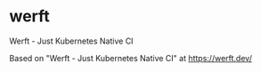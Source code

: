 # werft
Werft - Just Kubernetes Native CI

Based on "Werft - Just Kubernetes Native CI" at https://werft.dev/
